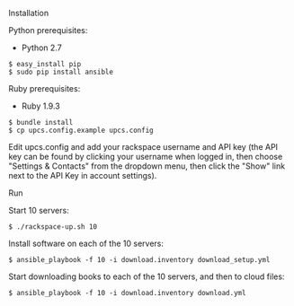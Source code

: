 Installation

Python prerequisites:
- Python 2.7

```
$ easy_install pip
$ sudo pip install ansible
```

Ruby prerequisites:
- Ruby 1.9.3

```
$ bundle install
$ cp upcs.config.example upcs.config
```

Edit upcs.config and add your rackspace username and API key (the API key can be found by clicking your username when logged in, then choose "Settings & Contacts" from the dropdown menu, then click the "Show" link next to the API Key in account settings).

Run

Start 10 servers:

```$ ./rackspace-up.sh 10```

Install software on each of the 10 servers:

```$ ansible_playbook -f 10 -i download.inventory download_setup.yml```

Start downloading books to each of the 10 servers, and then to cloud files:

```$ ansible_playbook -f 10 -i download.inventory download.yml```
